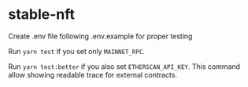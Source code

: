 # stable-nft

Create .env file following .env.example for proper testing

Run `yarn test` if you set only `MAINNET_RPC`.

Run `yarn test:better` if you also set `ETHERSCAN_API_KEY`. This command allow showing readable trace for external contracts.
